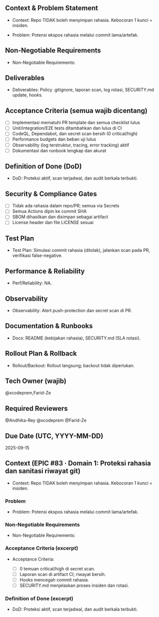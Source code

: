 <!-- AUTO:ENTERPRISE_TEMPLATE_V1 BEGIN -->
<!-- epic:#83 domain:1:Proteksi rahasia dan sanitasi riwayat git generated:2025-08-23T18:23:49.040Z -->
## Context & Problem Statement
- Context: Repo TIDAK boleh menyimpan rahasia. Kebocoran 1 kunci = insiden.

- Problem: Potensi ekspos rahasia melalui commit lama/artefak.

## Non-Negotiable Requirements
- Non-Negotiable Requirements:

## Deliverables
- Deliverables: Policy .gitignore, laporan scan, log rotasi, SECURITY.md update, hooks.

## Acceptance Criteria (semua wajib dicentang)
- [ ] Implementasi mematuhi PR template dan semua checklist lulus
- [ ] Unit/integration/E2E tests ditambahkan dan lulus di CI
- [ ] CodeQL, Dependabot, dan secret scan bersih (0 critical/high)
- [ ] Performance budgets dan beban uji lulus
- [ ] Observability (log terstruktur, tracing, error tracking) aktif
- [ ] Dokumentasi dan runbook lengkap dan akurat

## Definition of Done (DoD)
- DoD: Proteksi aktif, scan terjadwal, dan audit berkala terbukti.

## Security & Compliance Gates
- [ ] Tidak ada rahasia dalam repo/PR; semua via Secrets
- [ ] Semua Actions dipin ke commit SHA
- [ ] SBOM dihasilkan dan disimpan sebagai artifact
- [ ] License header dan file LICENSE sesuai

## Test Plan
- Test Plan: Simulasi commit rahasia (ditolak), jalankan scan pada PR, verifikasi false-negative.

## Performance & Reliability
- Perf/Reliability: NA.

## Observability
- Observability: Alert push-protection dan secret scan di PR.

## Documentation & Runbooks
- Docs: README (kebijakan rahasia), SECURITY.md (SLA rotasi).

## Rollout Plan & Rollback
- Rollout/Backout: Rollout langsung; backout tidak diperlukan.

## Tech Owner (wajib)
@xcodeprem,Farid-Ze

## Required Reviewers
@Andhika-Rey @xcodeprem @Farid-Ze

## Due Date (UTC, YYYY-MM-DD)
2025-09-15
<!-- AUTO:ENTERPRISE_TEMPLATE_V1 END -->

<!-- AUTO:CONTEXT_V1 BEGIN -->
<!-- parent:#4 epic:#83 generated:2025-08-23T16:19:42.045Z -->
## Context (EPIC #83 · Domain 1: Proteksi rahasia dan sanitasi riwayat git)

- Context: Repo TIDAK boleh menyimpan rahasia. Kebocoran 1 kunci = insiden.

### Problem
- Problem: Potensi ekspos rahasia melalui commit lama/artefak.

### Non-Negotiable Requirements
- Non-Negotiable Requirements:

### Acceptance Criteria (excerpt)
- Acceptance Criteria:
  
  - [ ] 0 temuan critical/high di secret scan.
  - [ ] Laporan scan di artifact CI; riwayat bersih.
  - [ ] Hooks mencegah commit rahasia.
  - [ ] SECURITY.md menjelaskan proses insiden dan rotasi.

### Definition of Done (excerpt)
- DoD: Proteksi aktif, scan terjadwal, dan audit berkala terbukti.

<!-- AUTO:CONTEXT_V1 END -->
